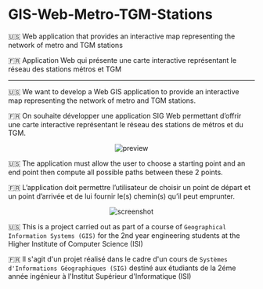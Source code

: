 # GIS-Web-Metro-TGM-Stations

:us: Web application that provides an interactive map representing the network of metro and TGM stations  

:fr: Application Web qui présente une carte interactive représentant le réseau des stations métros et TGM  

-----

:us: We want to develop a Web GIS application to provide an interactive map representing the network of metro and TGM stations.  

:fr: On souhaite développer une application SIG Web permettant d’offrir une carte interactive représentant le réseau des stations de métros et du TGM.  

<p align="center">
  <img src="https://github.com/stoufa/SIG-Web-Metros-TGM/raw/master/sig-web.gif" alt="preview"/>
</p>

:us: The application must allow the user to choose a starting point and an end point then compute all possible paths between these 2 points.  

:fr: L’application doit permettre l’utilisateur de choisir un point de départ et un point d’arrivée et de lui fournir le(s) chemin(s) qu’il peut emprunter.  

<p align="center">
  <img src="https://raw.githubusercontent.com/stoufa/SIG-Web-Metros-TGM/master/Screenshots/4.PNG" alt="screenshot"/>
</p>

:us: This is a project carried out as part of a course of `Geographical Information Systems (GIS)` for the 2nd year engineering students at the Higher Institute of Computer Science (ISI)

:fr: Il s'agit d'un projet réalisé dans le cadre d'un cours de `Systèmes d'Informations Géographiques (SIG)` destiné aux étudiants de la 2éme année ingénieur à l'Institut Supérieur d'Informatique (ISI)
